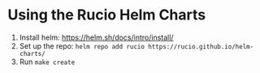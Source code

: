 # Using the Rucio Helm Charts

1. Install helm: https://helm.sh/docs/intro/install/
2. Set up the repo: `helm repo add rucio https://rucio.github.io/helm-charts/`
3. Run `make create`
